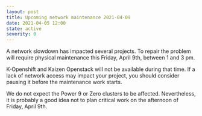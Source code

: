 ```yaml
---
layout: post
title: Upcoming network maintenance 2021-04-09
date: 2021-04-05 12:00
state: active
severity: 0
---
```


A network slowdown has impacted several projects. To repair the
problem will require physical maintenance this Friday, April 9th,
between 1 and 3 pm.

K-Openshift and Kaizen Openstack will not be available during that
time.  If a lack of network access may impact your project, you should
consider pausing it before the maintenance work starts.

We do not expect the Power 9 or Zero clusters to be affected.
Nevertheless, it is probably a good idea not to plan critical work on
the afternoon of Friday, April 9th.
